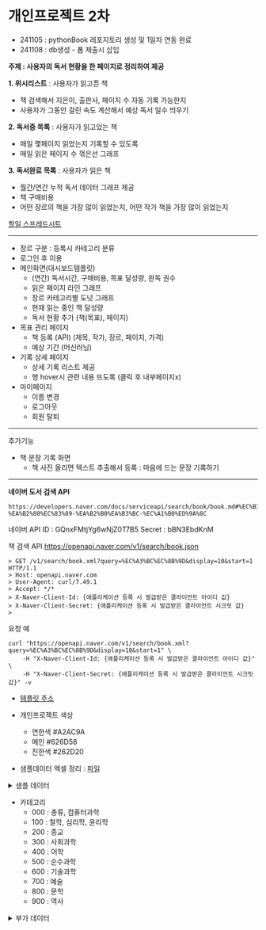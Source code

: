 # 개인프로젝트 2차

- 241105 : pythonBook 레포지토리 생성 및 1일차 연동 완료
- 241108 : db생성 - 폼 제출시 삽입

**주제 : 사용자의 독서 현황을 한 페이지로 정리하여 제공**

**1. 위시리스트** : 사용자가 읽고픈 책

- 책 검색해서 지은이, 출판사, 페이지 수 자동 기록 가능한지
- 사용자가 그동안 걸린 속도 계산해서 예상 독서 일수 띄우기

**2. 독서중 목록** : 사용자가 읽고있는 책

- 매일 몇페이지 읽었는지 기록할 수 있도록
- 매일 읽은 페이지 수 꺾은선 그래프

**3. 독서완료 목록** : 사용자가 읽은 책

- 월간/연간 누적 독서 데이터 그래프 제공
- 책 구매비용
- 어떤 장르의 책을 가장 많이 읽었는지, 어떤 작가 책을 가장 많이 읽었는지

[할일 스프레드시트](https://docs.google.com/spreadsheets/d/1DSWhh0OSnsqyzq_U8k0BJ4w1QNxbQHXEwuPf0lh4c9M/edit?usp=sharing)

---
- 장르 구분 : 등록시 카테고리 분류
- 로그인 후 이용
- 메인화면(대시보드템플릿)
	- (연간) 독서시간, 구매비용, 목표 달성량, 완독 권수
	- 읽은 페이지 라인 그래프
	- 장르 카테고리별 도넛 그래프
	- 현재 읽는 중인 책 달성량
	- 독서 현황 추가 (책(목표), 페이지)
- 목표 관리 페이지
	- 책 등록 (API) (제목, 작가, 장르, 페이지, 가격)
	- 예상 기간 (머신러닝)
- 기록 상세 페이지
	- 상세 기록 리스트 제공
	- 행 hover시 관련 내용 뜨도록 (클릭 후 내부페이지x)
- 마이페이지
	- 이름 변경
	- 로그아웃
	- 회원 탈퇴

---
추가기능
- 책 문장 기록 화면
	- 책 사진 올리면 텍스트 추출해서 등록 : 마음에 드는 문장 기록하기

---

**네이버 도서 검색 API**
```
https://developers.naver.com/docs/serviceapi/search/book/book.md#%EC%B1%85-%EA%B2%80%EC%83%89-%EA%B2%B0%EA%B3%BC-%EC%A1%B0%ED%9A%8C
```
네이버 API
ID : GQnxFMtjYg6wNjZ0T7B5
Secret : bBN3EbdKnM

책 검색 API
https://openapi.naver.com/v1/search/book.json
```
> GET /v1/search/book.xml?query=%EC%A3%BC%EC%8B%9D&display=10&start=1 HTTP/1.1
> Host: openapi.naver.com
> User-Agent: curl/7.49.1
> Accept: */*
> X-Naver-Client-Id: {애플리케이션 등록 시 발급받은 클라이언트 아이디 값}
> X-Naver-Client-Secret: {애플리케이션 등록 시 발급받은 클라이언트 시크릿 값}
>
```

요청 예
```
curl "https://openapi.naver.com/v1/search/book.xml?query=%EC%A3%BC%EC%8B%9D&display=10&start=1" \
    -H "X-Naver-Client-Id: {애플리케이션 등록 시 발급받은 클라이언트 아이디 값}" \
    -H "X-Naver-Client-Secret: {애플리케이션 등록 시 발급받은 클라이언트 시크릿 값}" -v
```
- [템플릿 주소](https://startbootstrap.com/theme/sb-admin-2#google_vignette)
- 개인프로젝트 색상
	- 연한색 #A2AC9A
	- 메인 #626D58
	- 진한색 #262D20

- 샘플데이터 엑셀 정리  : [파일](https://1drv.ms/x/c/046bf88e7a965066/EREL-xPPt95KtJZzqU-XmZsBq5ZU38v-rdDYHxoJ8epDyA?e=aJboLz)
  
<details>
  <summary>샘플 데이터</summary>

      1. 러시아 혁명사 강의 (14850)
      1월 9일 ~71
      1월 10일 72~124
      1월 11일 125~170
      1월 13일 171~211
      1월 14일 212~275 (완독)
      
      2. 동생이 준 소설... 뭐더라
      1월 13일 ~249
      1월 14일 250~339 (완독)
      
      3. 일할 자격
      1월 14일 ~108
      1월 15일 109~275
      1월 17일 276~306 (완독)
      
      a. 구의 증명 (ebook) (9600)
      1월 20일 완독
      
      b. 파과 (ebook) (9800)
      1월 21일 ~20%
      1월 23일 21%~63%
      1월 25일 64%~(완독)
      
      4. 냉소사회 (8200)
      1월 17일 ~44
      1월 21일 45~108
      1월 28일 109~320
      
      5. 오늘도 살인범을 만나러 갑니다 (7900)
      1월 30일 ~83
      1월 31일 84~96
      2월 1일 97~206 (완독)
      
      6. 뚱뚱해서 죄송합니까? (6200)
      2월 2일 ~122
      2월 4일 123~240 (완독)
      
      7. 가족을 폐지하라 (9300)
      2월 4일 ~19
      2월 6일 20~128
      2월 7일 129~(완독)
      
      . 트레인스포팅
      2월 7일 ~215
      
      8. 우리가 빛의 속도로 갈 수 없다면
      2월 18일 ~55
      2월 20일 56~143
      2월 27일 144~241
      2월 29일 242~(완독)
      
      9. 있지만 없는 아이들
      3월 2일 ~28
      3월 3일 29~49
      3월 4일 50~103
      3월 6일 104~(완독)
      
      c. 젊은 ADHD의 슬픔 (ebook) (9800)
      3월 4일 ~32%
      3월 5일 32%~60%
      3월 7일 60%~84%
      3월 8일 84%~(완독)
      
      10. (시집) 저는 많이 보고 있어요
      3월 6일 ~63
      3월 9일 64~140(완독)
      
      11. 비전공자도 이해하는 IT지식 (15120)
      3월 10일 ~103
      3월 11일 104~133
      3월 18일 134~238(완독)
      
      12. 지구 끝의 온실 (10100)
      3월 12일 ~51
      3월 16일 52~217
      3월 18일 218~(완독)
      
      13. 퀴어는 당신 옆에서 일하고 있다 (7400)
      3월 19일 ~(완독)
      
      14. 행성어서점 (13050)
      3월 23일 ~(완독)
      
      15. 아무도 몰랐던 이야기 (6600)
      3월 27일 ~(완독)
      
      16. 우리의 불행은 당연하지 않습니다 (9000)
      3월 31일 ~34
      4월 1일 35~49
      4월 2일 50~122
      4월 7일 123~141
      4월 9일 142~215
      4월 10일 216~(완독)
      
      17. 양성평등에 반대한다 (6100)
      4월 11일 ~37
      4월 14일 38~70
      4월 15일 71~110
      4월 16일 111~(완독)
      
      18. 천 개의 파랑 (12600)
      4월 18일 ~52
      4월 19일 53~150
      4월 23일 151~254
      4월 24일 255~(완독)
      
      19. 파견자들 (17100)
      4월 24일 ~106
      4월 25일 107~2부
      4월 27일 ~210
      4월 28일 211~(완독)
      
      20. 노랜드 (14220)
      4월 29일 ~30
      5월 2일 31~100
      5월 4일 101~(완독)
      
      21. 칵테일, 러브, 좀비 
      5월 6일 ~(완독)
      
      22. 나인
      5월 10일 ~23
      5워 11일 24~313
      5월 12일 314~(완독)
      
      23. 처음부터 그런 건 없습니다 (6900)
      5월 18일 ~128
      5월 19일 129~136
      5월 20일 137~190
      5월 21일 191~(완독)
      
      24. 아파도 미안하지 않습니다 (8500)
      5월 22일 ~176
      5월 26일 177~254
      5월 27일 255~276
      6월 2일 277~323
      6월 7일 324~396(완독)
      
      25. 여자도 군대 가라는 말 (7100)
      6월 1일 ~105
      6월 22일 106~(완독)
      
      26. 공산주의자가 온다! (11400)
      6월 12일 ~124
      8월 22일 125~148
      8월 23일 149~212
      8월 28일 213~(완독)
      
      11-2. 비전공자도 이해하는 IT지식 (15120)
      6월 27일 ~170
      6월 29일 171~(완독)
      
      27. 방금 떠나온 세계 (10500)
      7월 20일 ~(완독)
      
      28. 그렇게 물어보면 원하는 답을 들을 수 없습니다 (8100)
      7월 22일 ~156
      7월 23일 157~(완독)
      
      29. 빅터 프랭클의 죽음의 수용소에서 (11700)
      7월 24일 ~86
      7월 27일 87~151
      7월 29일 152~220(완독)
      
      30. 꿰멘 눈의 마을 (9100)
      8월 1일 ~89
      8월 2일 90~165
      8월 24일 166~(완독)
      
      31. 아이들의 계급투쟁 (9400)
      8월 7일 ~89
      8월 8일 90~159
      8월 14일 160~(완독)
      
      32. 뉴서울파크 젤리장수 대학살 (9000)
      8월 15일 ~144
      8월 16일 145~204
      8월 19일 205~(완독)
      
      33. 스노볼 드라이브 (8400)
      9월 10일 ~108
      9월 17일 109~(완독)
      
      34. 돌봄, 동기화, 자유 (12600)
      9월 20일 ~101
      9월 22일 102~(완독)
      
      .총은 총을 부르고 꽃은 꽃을 부르고 (11100)
      9월 27일 ~54
      
      d. 채식주의자 (ebook) (10500)
      10월 16일 (완독)
</details>

- 카테고리
	- 000 : 총류, 컴퓨터과학
	- 100 : 철학, 심리학, 윤리학
	- 200 : 종교
	- 300 : 사회과학
	- 400 : 어학
	- 500 : 순수과학
	- 600 : 기술과학
	- 700 : 예술
	- 800 : 문학
	- 900 : 역사

<details>
	<summary>부가 데이터</summary>

	 . 트레인스포팅
	2월 7일 ~215
	
	a. 구의 증명 (ebook) (9600)
	1월 20일 완독
	
	b. 파과 (ebook) (9800)
	1월 21일 ~20%
	1월 23일 21%~63%
	1월 25일 64%~(완독)
	
	c. 젊은 ADHD의 슬픔 (ebook) (9800)
	3월 4일 ~32%
	3월 5일 32%~60%
	3월 7일 60%~84%
	3월 8일 84%~(완독)
	
	d. 채식주의자 (ebook) (10500)
	10월 16일 (완독)
</details>





